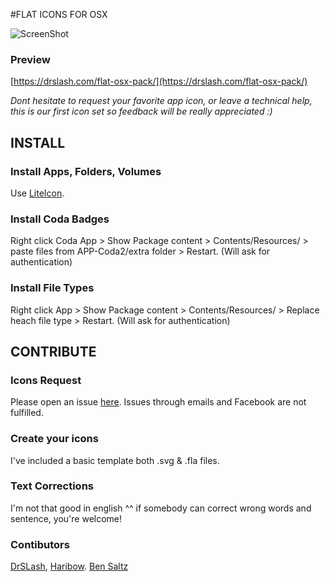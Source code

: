 #FLAT ICONS FOR OSX

![ScreenShot](http://drslash.com/wp-content/uploads/2014/07/SLASHOS.jpg)

### Preview
[https://drslash.com/flat-osx-pack/](https://drslash.com/flat-osx-pack/)

*Dont hesitate to request your favorite app icon, or leave a technical help, this is our first icon set so feedback will be really appreciated :)*

## INSTALL

### Install Apps, Folders, Volumes
Use [LiteIcon](http://www.freemacsoft.net/liteicon/).

### Install Coda Badges
Right click Coda App > Show Package content > Contents/Resources/ > paste files from APP-Coda2/extra folder > Restart. (Will ask for authentication)

### Install File Types
Right click App > Show Package content >  Contents/Resources/ > Replace heach file type > Restart. (Will ask for authentication)


## CONTRIBUTE

### Icons Request
Please open an issue [here](https://github.com/dr-slash/icons-flat-osx/issues).
Issues through emails and Facebook are not fulfilled.

### Create your icons
I've included a basic template both .svg & .fla files.

### Text Corrections
I'm not that good in english ^^ if somebody can correct wrong words and sentence, you're welcome!

### Contibutors
[DrSLash](http://drslash.com/), [Haribow](http://oneharibow.tumblr.com/). [Ben Saltz](https://github.com/b2550)

